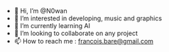 - 👋 Hi, I’m @N0wan
- 👀 I’m interested in developing, music and graphics
- 🌱 I’m currently learning AI
- 💞️ I’m looking to collaborate on any project
- 📫 How to reach me : francois.bare@gmail.com

<!---
N0wan/N0wan is a ✨ special ✨ repository because its `README.md` (this file) appears on your GitHub profile.
You can click the Preview link to take a look at your changes.
--->
